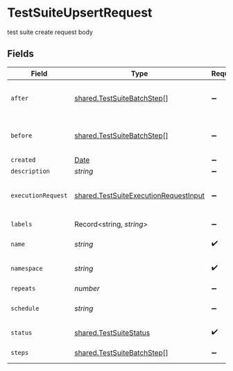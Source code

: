 # TestSuiteUpsertRequest

test suite create request body


## Fields

| Field                                                                                                 | Type                                                                                                  | Required                                                                                              | Description                                                                                           | Example                                                                                               |
| ----------------------------------------------------------------------------------------------------- | ----------------------------------------------------------------------------------------------------- | ----------------------------------------------------------------------------------------------------- | ----------------------------------------------------------------------------------------------------- | ----------------------------------------------------------------------------------------------------- |
| `after`                                                                                               | [shared.TestSuiteBatchStep](../../../sdk/models/shared/testsuitebatchstep.md)[]                       | :heavy_minus_sign:                                                                                    | Run these batch steps after whole suite                                                               | [{"execute":[{"test":"example-test"}],"stopOnFailure":true}]                                          |
| `before`                                                                                              | [shared.TestSuiteBatchStep](../../../sdk/models/shared/testsuitebatchstep.md)[]                       | :heavy_minus_sign:                                                                                    | Run these batch steps before whole suite                                                              | [{"execute":[{"test":"example-test"}],"stopOnFailure":true}]                                          |
| `created`                                                                                             | [Date](https://developer.mozilla.org/en-US/docs/Web/JavaScript/Reference/Global_Objects/Date)         | :heavy_minus_sign:                                                                                    | N/A                                                                                                   |                                                                                                       |
| `description`                                                                                         | *string*                                                                                              | :heavy_minus_sign:                                                                                    | N/A                                                                                                   | collection of tests                                                                                   |
| `executionRequest`                                                                                    | [shared.TestSuiteExecutionRequestInput](../../../sdk/models/shared/testsuiteexecutionrequestinput.md) | :heavy_minus_sign:                                                                                    | test suite execution request body                                                                     |                                                                                                       |
| `labels`                                                                                              | Record<string, *string*>                                                                              | :heavy_minus_sign:                                                                                    | test suite labels                                                                                     | {"env":"prod","app":"backend"}                                                                        |
| `name`                                                                                                | *string*                                                                                              | :heavy_check_mark:                                                                                    | object name                                                                                           | name                                                                                                  |
| `namespace`                                                                                           | *string*                                                                                              | :heavy_check_mark:                                                                                    | object kubernetes namespace                                                                           | testkube                                                                                              |
| `repeats`                                                                                             | *number*                                                                                              | :heavy_minus_sign:                                                                                    | N/A                                                                                                   | 1                                                                                                     |
| `schedule`                                                                                            | *string*                                                                                              | :heavy_minus_sign:                                                                                    | schedule to run test suite                                                                            | * * * * *                                                                                             |
| `status`                                                                                              | [shared.TestSuiteStatus](../../../sdk/models/shared/testsuitestatus.md)                               | :heavy_check_mark:                                                                                    | test suite status                                                                                     |                                                                                                       |
| `steps`                                                                                               | [shared.TestSuiteBatchStep](../../../sdk/models/shared/testsuitebatchstep.md)[]                       | :heavy_minus_sign:                                                                                    | Batch steps to run                                                                                    | [{"execute":[{"test":"example-test"}],"stopOnFailure":true}]                                          |